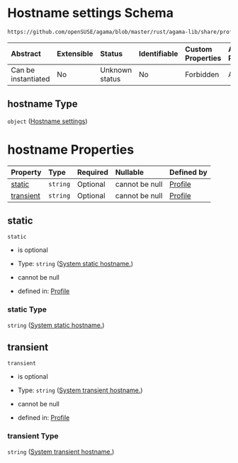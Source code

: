 # Hostname settings Schema

```txt
https://github.com/openSUSE/agama/blob/master/rust/agama-lib/share/profile.schema.json#/properties/hostname
```



| Abstract            | Extensible | Status         | Identifiable | Custom Properties | Additional Properties | Access Restrictions | Defined In                                                          |
| :------------------ | :--------- | :------------- | :----------- | :---------------- | :-------------------- | :------------------ | :------------------------------------------------------------------ |
| Can be instantiated | No         | Unknown status | No           | Forbidden         | Allowed               | none                | [profile.schema.json\*](profile.schema.json "open original schema") |

## hostname Type

`object` ([Hostname settings](profile-properties-hostname-settings.md))

# hostname Properties

| Property                | Type     | Required | Nullable       | Defined by                                                                                                                                                                                                                 |
| :---------------------- | :------- | :------- | :------------- | :------------------------------------------------------------------------------------------------------------------------------------------------------------------------------------------------------------------------- |
| [static](#static)       | `string` | Optional | cannot be null | [Profile](profile-properties-hostname-settings-properties-system-static-hostname.md "https://github.com/openSUSE/agama/blob/master/rust/agama-lib/share/profile.schema.json#/properties/hostname/properties/static")       |
| [transient](#transient) | `string` | Optional | cannot be null | [Profile](profile-properties-hostname-settings-properties-system-transient-hostname.md "https://github.com/openSUSE/agama/blob/master/rust/agama-lib/share/profile.schema.json#/properties/hostname/properties/transient") |

## static



`static`

* is optional

* Type: `string` ([System static hostname.](profile-properties-hostname-settings-properties-system-static-hostname.md))

* cannot be null

* defined in: [Profile](profile-properties-hostname-settings-properties-system-static-hostname.md "https://github.com/openSUSE/agama/blob/master/rust/agama-lib/share/profile.schema.json#/properties/hostname/properties/static")

### static Type

`string` ([System static hostname.](profile-properties-hostname-settings-properties-system-static-hostname.md))

## transient



`transient`

* is optional

* Type: `string` ([System transient hostname.](profile-properties-hostname-settings-properties-system-transient-hostname.md))

* cannot be null

* defined in: [Profile](profile-properties-hostname-settings-properties-system-transient-hostname.md "https://github.com/openSUSE/agama/blob/master/rust/agama-lib/share/profile.schema.json#/properties/hostname/properties/transient")

### transient Type

`string` ([System transient hostname.](profile-properties-hostname-settings-properties-system-transient-hostname.md))

